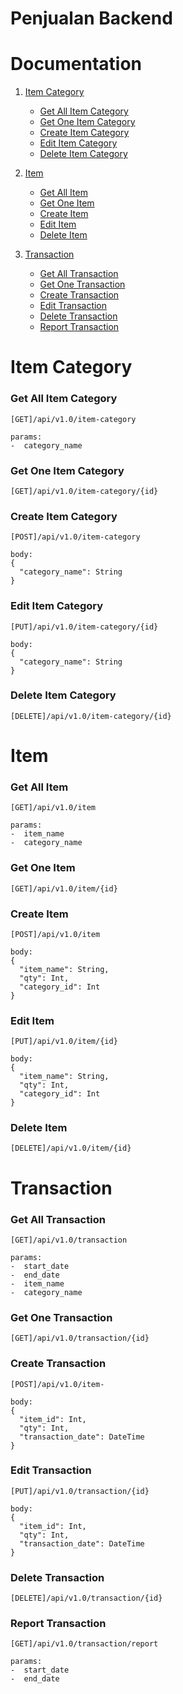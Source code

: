 # Penjualan Backend

# Documentation

1. [ Item Category ](#item-category)
   - [Get All Item Category](#get-all-Item-category)
   - [Get One Item Category](#get-one-Item-category)
   - [Create Item Category](#create-Item-category)
   - [Edit Item Category](#edit-Item-category)
   - [Delete Item Category](#delete-item-category)

2. [ Item ](#item)
   - [Get All Item](#get-all-Item)
   - [Get One Item](#get-one-Item)
   - [Create Item](#create-Item)
   - [Edit Item](#edit-Item)
   - [Delete Item](#delete-item)
 
3. [ Transaction ](#transaction)
   - [Get All Transaction](#get-all-Transaction)
   - [Get One Transaction](#get-one-Transaction)
   - [Create Transaction](#create-Transaction)
   - [Edit Transaction](#edit-Transaction)
   - [Delete Transaction](#delete-Transaction)
   - [Report Transaction](#report-Transaction)

<a name="item-category"></a>

# Item Category

<a name="get-all-Item-category"></a>

### Get All Item Category

`[GET]/api/v1.0/item-category`

```
params:
-  category_name
```

<a name="get-one-Item-category"></a>

### Get One Item Category

`[GET]/api/v1.0/item-category/{id}`

<a name="create-Item-category"></a>

### Create Item Category

`[POST]/api/v1.0/item-category`

```
body:
{
  "category_name": String
}
```

<a name="edit-Item-category"></a>

### Edit Item Category

`[PUT]/api/v1.0/item-category/{id}`

```
body:
{
  "category_name": String
}
```
<a name="delete-Item-category"></a>

### Delete Item Category

`[DELETE]/api/v1.0/item-category/{id}`

<a name="item"></a>

# Item

<a name="get-all-Item"></a>

### Get All Item

`[GET]/api/v1.0/item`

```
params:
-  item_name
-  category_name
```

<a name="get-one-Item"></a>

### Get One Item

`[GET]/api/v1.0/item/{id}`

<a name="create-Item"></a>

### Create Item

`[POST]/api/v1.0/item`

```
body:
{
  "item_name": String,
  "qty": Int,
  "category_id": Int
}
```

<a name="edit-Item"></a>

### Edit Item

`[PUT]/api/v1.0/item/{id}`

```
body:
{
  "item_name": String,
  "qty": Int,
  "category_id": Int
}
```

<a name="delete-Item"></a>

### Delete Item

`[DELETE]/api/v1.0/item/{id}`

<a name="transaction"></a>

# Transaction

<a name="get-all-Transaction"></a>

### Get All Transaction

`[GET]/api/v1.0/transaction`

```
params:
-  start_date
-  end_date 
-  item_name
-  category_name
```

<a name="get-one-Transaction"></a>

### Get One Transaction

`[GET]/api/v1.0/transaction/{id}`

<a name="create-Transaction"></a>

### Create Transaction

`[POST]/api/v1.0/item-`

```
body:
{
  "item_id": Int,
  "qty": Int,
  "transaction_date": DateTime
}
```

<a name="edit-Transaction"></a>

### Edit Transaction

`[PUT]/api/v1.0/transaction/{id}`

```
body:
{
  "item_id": Int,
  "qty": Int,
  "transaction_date": DateTime
}
```
<a name="delete-Transaction"></a>

### Delete Transaction

`[DELETE]/api/v1.0/transaction/{id}`

<a name="report-Transaction"></a>

### Report Transaction

`[GET]/api/v1.0/transaction/report`

```
params:
-  start_date
-  end_date 
```
